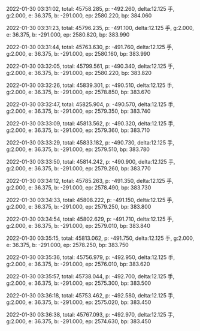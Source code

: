 2022-01-30 03:31:02, total: 45758.285, p: -492.260, delta:12.125 手, g:2.000, e: 36.375, b: -291.000, ep: 2580.220, bp: 384.060

2022-01-30 03:31:23, total: 45796.235, p: -491.100, delta:12.125 手, g:2.000, e: 36.375, b: -291.000, ep: 2580.820, bp: 383.990

2022-01-30 03:31:44, total: 45763.630, p: -491.760, delta:12.125 手, g:2.000, e: 36.375, b: -291.000, ep: 2580.160, bp: 383.990

2022-01-30 03:32:05, total: 45799.561, p: -490.340, delta:12.125 手, g:2.000, e: 36.375, b: -291.000, ep: 2580.220, bp: 383.820

2022-01-30 03:32:26, total: 45839.301, p: -490.510, delta:12.125 手, g:2.000, e: 36.375, b: -291.000, ep: 2578.850, bp: 383.670

2022-01-30 03:32:47, total: 45825.904, p: -490.570, delta:12.125 手, g:2.000, e: 36.375, b: -291.000, ep: 2579.350, bp: 383.740

2022-01-30 03:33:09, total: 45813.562, p: -490.320, delta:12.125 手, g:2.000, e: 36.375, b: -291.000, ep: 2579.360, bp: 383.710

2022-01-30 03:33:29, total: 45833.182, p: -490.730, delta:12.125 手, g:2.000, e: 36.375, b: -291.000, ep: 2579.510, bp: 383.780

2022-01-30 03:33:50, total: 45814.242, p: -490.900, delta:12.125 手, g:2.000, e: 36.375, b: -291.000, ep: 2579.260, bp: 383.770

2022-01-30 03:34:12, total: 45785.263, p: -491.350, delta:12.125 手, g:2.000, e: 36.375, b: -291.000, ep: 2578.490, bp: 383.730

2022-01-30 03:34:33, total: 45808.222, p: -491.150, delta:12.125 手, g:2.000, e: 36.375, b: -291.000, ep: 2579.250, bp: 383.800

2022-01-30 03:34:54, total: 45802.629, p: -491.710, delta:12.125 手, g:2.000, e: 36.375, b: -291.000, ep: 2579.010, bp: 383.840

2022-01-30 03:35:15, total: 45813.062, p: -491.750, delta:12.125 手, g:2.000, e: 36.375, b: -291.000, ep: 2578.250, bp: 383.750

2022-01-30 03:35:36, total: 45756.979, p: -492.950, delta:12.125 手, g:2.000, e: 36.375, b: -291.000, ep: 2576.010, bp: 383.620

2022-01-30 03:35:57, total: 45738.044, p: -492.700, delta:12.125 手, g:2.000, e: 36.375, b: -291.000, ep: 2575.300, bp: 383.500

2022-01-30 03:36:18, total: 45753.462, p: -492.580, delta:12.125 手, g:2.000, e: 36.375, b: -291.000, ep: 2575.020, bp: 383.450

2022-01-30 03:36:38, total: 45767.093, p: -492.970, delta:12.125 手, g:2.000, e: 36.375, b: -291.000, ep: 2574.630, bp: 383.450